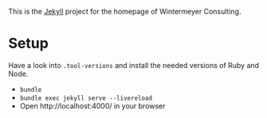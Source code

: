 This is the [Jekyll](https://jekyllrb.com) project for the homepage of 
Wintermeyer Consulting. 

# Setup

Have a look into `.tool-versions` and install the needed versions of Ruby 
and Node.

- `bundle`
- `bundle exec jekyll serve --livereload`
- Open http://localhost:4000/ in your browser
